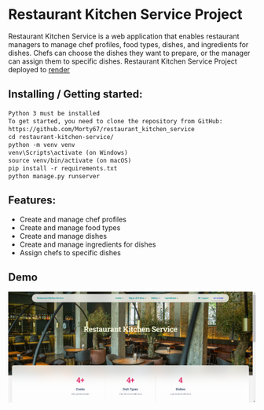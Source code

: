 # Restaurant Kitchen Service Project

Restaurant Kitchen Service is a web application that enables restaurant managers to manage chef profiles,
food types, dishes, and ingredients for dishes. Chefs can choose the dishes they want to prepare, or the manager can 
assign them to specific dishes.
Restaurant Kitchen Service Project deployed to [render](render.com)

## Installing / Getting started:
```shell
Python 3 must be installed
To get started, you need to clone the repository from GitHub: https://github.com/Morty67/restaurant_kitchen_service
cd restaurant-kitchen-service/
python -m venv venv
venv\Scripts\activate (on Windows)
source venv/bin/activate (on macOS)
pip install -r requirements.txt
python manage.py runserver
```
## Features:

*  Create and manage chef profiles
*  Create and manage food types
*  Create and manage dishes
*  Create and manage ingredients for dishes
*  Assign chefs to specific dishes

## Demo
![demo.png](demo.png)